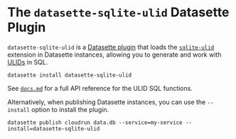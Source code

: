 # The `datasette-sqlite-ulid` Datasette Plugin

`datasette-sqlite-ulid` is a [Datasette plugin](https://docs.datasette.io/en/stable/plugins.html) that loads the [`sqlite-ulid`](https://github.com/asg017/sqlite-ulid) extension in Datasette instances, allowing you to generate and work with [ULIDs](https://github.com/ulid/spec) in SQL.

```
datasette install datasette-sqlite-ulid
```

See [`docs.md`](../../docs.md) for a full API reference for the ULID SQL functions.

Alternatively, when publishing Datasette instances, you can use the `--install` option to install the plugin.

```
datasette publish cloudrun data.db --service=my-service --install=datasette-sqlite-ulid

```
